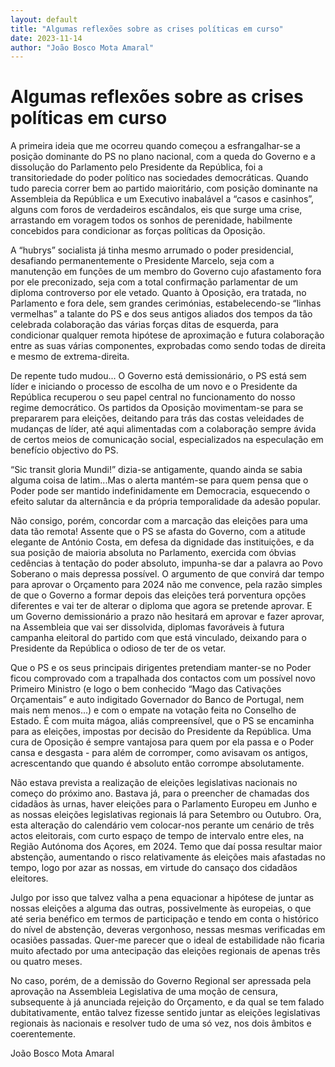 ```yaml
---
layout: default
title: "Algumas reflexões sobre as crises políticas em curso"
date: 2023-11-14
author: "João Bosco Mota Amaral"
---
```

# Algumas reflexões sobre as crises políticas em curso

A primeira ideia que me ocorreu quando começou a esfrangalhar-se a posição dominante do PS no plano nacional, com a queda do Governo e a dissolução do Parlamento pelo Presidente da República, foi a transitoriedade do poder político nas sociedades democráticas. Quando tudo parecia correr bem ao partido maioritário, com posição dominante na Assembleia da República e um Executivo inabalável a “casos e casinhos”, alguns com foros de verdadeiros escândalos, eis que surge uma crise, arrastando em voragem todos os sonhos de perenidade, habilmente concebidos para condicionar as forças políticas da Oposição.

A “hubrys” socialista já tinha mesmo arrumado o poder presidencial, desafiando permanentemente o Presidente Marcelo, seja com a manutenção em funções de um membro do Governo cujo afastamento fora por ele preconizado, seja com a total confirmação parlamentar de um diploma controverso por ele vetado. Quanto à Oposição, era tratada, no Parlamento e fora dele, sem grandes cerimónias, estabelecendo-se “linhas vermelhas” a talante do PS e dos seus antigos aliados dos tempos da tão celebrada colaboração das várias forças ditas de esquerda, para condicionar qualquer remota hipótese de aproximação e futura colaboração entre as suas várias componentes, exprobadas como sendo todas de direita e mesmo de extrema-direita.

De repente tudo mudou... O Governo está demissionário, o PS está sem líder e iniciando o processo de escolha de um novo e o Presidente da República recuperou o seu papel central no funcionamento do nosso regime democrático. Os partidos da Oposição movimentam-se para se prepararem para eleições, deitando para trás das costas veleidades de mudanças de líder, até aqui alimentadas com a colaboração sempre ávida de certos meios de comunicação social, especializados na especulação em benefício objectivo do PS.

“Sic transit gloria Mundi!” dizia-se antigamente, quando ainda se sabia alguma coisa de latim...Mas o alerta mantém-se para quem pensa que o Poder pode ser mantido indefinidamente em Democracia, esquecendo o efeito salutar da alternância e da própria temporalidade da adesão popular.

Não consigo, porém, concordar com a marcação das eleições para uma data tão remota! Assente que o PS se afasta do Governo, com a atitude elegante de António Costa, em defesa da dignidade das instituições, e da sua posição de maioria absoluta no Parlamento, exercida com óbvias cedências à tentação do poder absoluto, impunha-se dar a palavra ao Povo Soberano o mais depressa possível. O argumento de que convirá dar tempo para aprovar o Orçamento para 2024 não me convence, pela razão simples de que o Governo a formar depois das eleições terá porventura opções diferentes e vai ter de alterar o diploma que agora se pretende aprovar. E um Governo demissionário a prazo não hesitará em aprovar e fazer aprovar, na Assembleia que vai ser dissolvida, diplomas favoráveis à futura campanha eleitoral do partido com que está vinculado, deixando para o Presidente da República o odioso de ter de os vetar.

Que o PS e os seus principais dirigentes pretendiam manter-se no Poder ficou comprovado com a trapalhada dos contactos com um possível novo Primeiro Ministro (e logo o bem conhecido “Mago das Cativações Orçamentais” e auto indigitado Governador do Banco de Portugal, nem mais nem menos...) e com o empate na votação feita no Conselho de Estado. É com muita mágoa, aliás compreensível, que o PS se encaminha para as eleições, impostas por decisão do Presidente da República. Uma cura de Oposição é sempre vantajosa para quem por ela passa e o Poder cansa e desgasta - para além de corromper, como avisavam os antigos, acrescentando que quando é absoluto então corrompe absolutamente.

Não estava prevista a realização de eleições legislativas nacionais no começo do próximo ano. Bastava já, para o preencher de chamadas dos cidadãos às urnas, haver eleições para o Parlamento Europeu em Junho e as nossas eleições legislativas regionais lá para Setembro ou Outubro. Ora, esta alteração do calendário vem colocar-nos perante um cenário de três actos eleitorais, com curto espaço de tempo de intervalo entre eles, na Região Autónoma dos Açores, em 2024. Temo que daí possa resultar maior abstenção, aumentando o risco relativamente ás eleições mais afastadas no tempo, logo por azar as nossas, em virtude do cansaço dos cidadãos eleitores.

Julgo por isso que talvez valha a pena equacionar a hipótese de juntar as nossas eleições a alguma das outras, possivelmente às europeias, o que até seria benéfico em termos de participação e tendo em conta o histórico do nível de abstenção, deveras vergonhoso, nessas mesmas verificadas em ocasiões passadas. Quer-me parecer que o ideal de estabilidade não ficaria muito afectado por uma antecipação das eleições regionais de apenas três ou quatro meses.

No caso, porém, de a demissão do Governo Regional ser apressada pela aprovação na Assembleia Legislativa de uma moção de censura, subsequente à já anunciada rejeição do Orçamento, e da qual se tem falado dubitativamente, então talvez fizesse sentido juntar as eleições legislativas regionais às nacionais e resolver tudo de uma só vez, nos dois âmbitos e coerentemente. 

João Bosco Mota Amaral